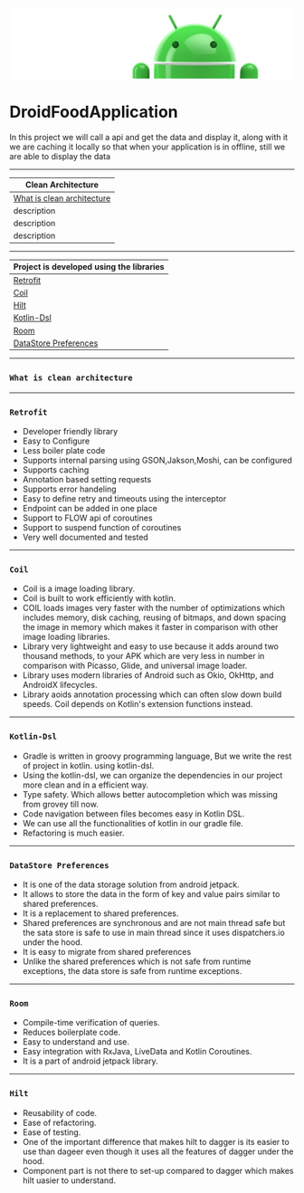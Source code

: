 ![Banner](images/Logo-new.png)

# DroidFoodApplication
In this project we will call a api and get the data and display it, along with it we are caching it locally so that when your application is in offline, still we are able to display the data

---

| Clean Architecture |
| --- |
| [What is clean architecture]() |
| description |
| description |
| description |

---

| **Project is developed using the libraries** |
| --- |
| [Retrofit](https://github.com/devrath/DroidFoodApplication/blob/main/README.md#retrofit)|
| [Coil](https://github.com/devrath/DroidFoodApplication/blob/main/README.md#coil)|
| [Hilt](https://github.com/devrath/DroidFoodApplication/blob/main/README.md#hilt) |
| [Kotlin-Dsl](https://github.com/devrath/DroidFoodApplication/blob/main/README.md#kotlin-dsl) |
| [Room](https://github.com/devrath/DroidFoodApplication/blob/main/README.md#room) |
| [DataStore Preferences](https://github.com/devrath/DroidFoodApplication/blob/main/README.md#datastore-preferences) |

---

### ``What is clean architecture``



---

### ``Retrofit``

* Developer friendly library
* Easy to Configure
* Less boiler plate code
* Supports internal parsing using GSON,Jakson,Moshi, can be configured
* Supports caching
* Annotation based setting requests
* Supports error handeling
* Easy to define retry and timeouts using the interceptor
* Endpoint can be added in one place
* Support to FLOW api of coroutines
* Support to suspend function of coroutines
* Very well documented and tested

---
### ``Coil``

* Coil is a image loading library.
* Coil is built to work efficiently with kotlin.
* COIL loads images very faster with the number of optimizations which includes memory, disk caching, reusing of bitmaps, and down spacing the image in memory which makes it faster in comparison with other image loading libraries.
* Library very lightweight and easy to use because it adds around two thousand methods, to your APK which are very less in number in comparison with Picasso, Glide, and universal image loader.
* Library uses modern libraries of Android such as Okio, OkHttp, and AndroidX lifecycles.
* Library aoids annotation processing which can often slow down build speeds. Coil depends on Kotlin's extension functions instead.

---
### ``Kotlin-Dsl``

* Gradle is written in groovy programming language, But we write the rest of project in kotlin. using kotlin-dsl.
* Using the kotlin-dsl, we can organize the dependencies in our project more clean and in a efficient way.
* Type safety. Which allows better autocompletion which was missing from grovey till now.
* Code navigation between files becomes easy in Kotlin DSL.
* We can use all the functionalities of kotlin in our gradle file.
* Refactoring is much easier.

---
### ``DataStore Preferences``

* It is one of the data storage solution from android jetpack. 
* It allows to store the data in the form of key and value pairs similar to shared preferences.
* It is a replacement to shared preferences. 
* Shared preferences are synchronous and are not main thread safe but the sata store is safe to use in main thread since it uses dispatchers.io under the hood.
* It is easy to migrate from shared preferences 
* Unlike the shared preferences which is not safe from runtime exceptions, the data store is safe from runtime exceptions.

---
### ``Room``

* Compile-time verification of queries.
* Reduces boilerplate code.
* Easy to understand and use.
* Easy integration with RxJava, LiveData and Kotlin Coroutines.
* It is a part of android jetpack library.


---
### ``Hilt``

* Reusability of code.
* Ease of refactoring.
* Ease of testing.
* One of the important difference that makes hilt to dagger is its easier to use than dageer even though it uses all the features of dagger under the hood.
* Component part is not there to set-up compared to dagger which makes hilt uasier to understand.
